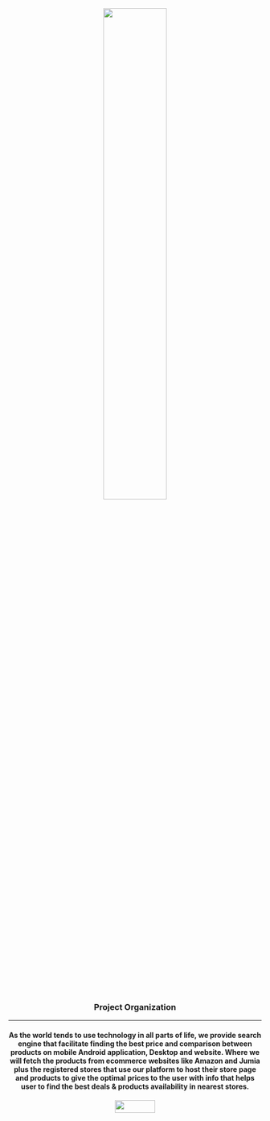 <div align="center"><img width="50%" height="50%" src="https://user-images.githubusercontent.com/63168118/138922006-a93a3a74-6748-4f6a-934a-0c163e1c2131.png"/>
<h3>Project Organization</h3>
<hr>

<h4>As the world tends to use technology in all parts of life, we provide search engine that facilitate finding the best price and comparison between products on mobile Android application, Desktop and website. Where we will fetch the products from ecommerce websites like Amazon and Jumia plus the registered stores that use our platform to host their store page and products to give the optimal prices to the user with info that helps user to find the best deals & products availability in nearest stores. </h4>
   <a href="https://github.com/antonkomarev/github-profile-views-counter"><img height="25em" width="80em" src="https://komarev.com/ghpvc/?username=SaleHunter&style=flat&color=blueviolet&label=Views"/></a>
  
</div>
